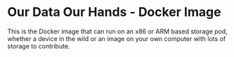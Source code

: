 # Our Data Our Hands - Docker Image
This is the Docker image that can run on an x86 or ARM based storage pod, whether a device in the wild or an image on your own computer with lots of storage to contribute.
